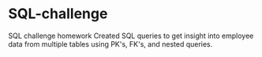 # SQL-challenge
SQL challenge homework
 Created SQL queries to get insight into employee data from multiple tables using PK's, FK's, and nested queries.
 
